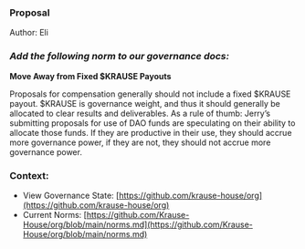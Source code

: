 ### Proposal

Author: Eli

### ***Add the following norm to our governance docs:***

**Move Away from Fixed $KRAUSE Payouts**

Proposals for compensation generally should not include a fixed $KRAUSE payout.  $KRAUSE is governance weight, and thus it should generally be allocated to clear results and deliverables.  As a rule of thumb: Jerry’s submitting proposals for use of DAO funds are speculating on their ability to allocate those funds.  If they are productive in their use, they should accrue more governance power, if they are not, they should not accrue more governance power.

### Context:

- View Governance State: [https://github.com/krause-house/org](https://github.com/krause-house/org)
- Current Norms: [https://github.com/Krause-House/org/blob/main/norms.md](https://github.com/Krause-House/org/blob/main/norms.md)
